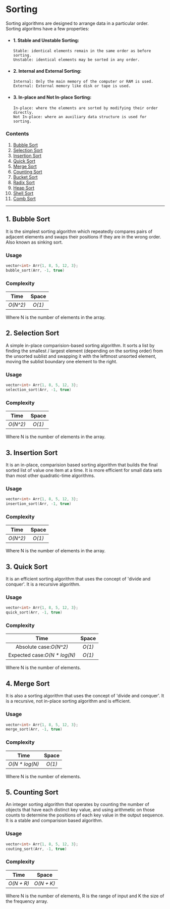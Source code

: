 # Sorting
Sorting algorithms are designed to arrange data in a particular order. Sorting algoritms have a few properties:
- #### 1. Stable and Unstable Sorting:
      Stable: identical elements remain in the same order as before sorting.
      Unstable: identical elements may be sorted in any order.
- #### 2. Internal and External Sorting:
      Internal: Only the main memory of the computer or RAM is used. 
      External: External memory like disk or tape is used.
- #### 3. In-place and Not In-place Sorting:
      In-place: where the elements are sorted by modifying their order directly.
      Not In-place: where an auxiliary data structure is used for sorting.

### Contents
1. [Bubble Sort](#1-bubble-sort)
2. [Selection Sort](#2-selection-sort)
3. [Insertion Sort](#3-insertion-sort)
1. [Quick Sort](#1-quick-sort)
1. [Merge Sort](#1-merge-sort)
1. [Counting Sort](#1-counting-sort)
1. [Bucket Sort](#1-bucket-sort)
1. [Radix Sort](#1-radix-sort)
1. [Heap Sort](#1-heap-sort)
1. [Shell Sort](#1-shell-sort)
1. [Comb Sort](#1-comb-sort)
---

## 1. Bubble Sort
It is the simplest sorting algorithm which repeatedly compares pairs of adjacent elements and swaps their positions if they are in the wrong order.
Also known as sinking sort.

### Usage
``` c++
vector<int> Arr{1, 8, 5, 12, 3};
bubble_sort(Arr, -1, true)
```
### Complexity

Time    | Space
:--------:|:-------------------:
_O(N^2)_ | _O(1)_

Where N is the number of elements in the array.

## 2. Selection Sort
A simple in-place comparision-based sorting algorithm. It sorts a list by finding the smallest / largest element (depending on the
sorting order) from the unsorted sublist and swapping it with the leftmost unsorted element, moving the sublist boundary one element to the right.

### Usage
``` c++
vector<int> Arr{1, 8, 5, 12, 3};
selection_sort(Arr, -1, true)
```
### Complexity

Time    | Space
:--------:|:-------------------:
_O(N^2)_ | _O(1)_

Where N is the number of elements in the array.

## 3. Insertion Sort
It is an in-place, comparision based sorting algorithm that builds the final sorted list of value one item at a time. It is more efficient for small data sets than most other quadratic-time algorithms.

### Usage
``` c++
vector<int> Arr{1, 8, 5, 12, 3};
insertion_sort(Arr, -1, true)
```
### Complexity

Time    | Space
:--------:|:-------------------:
_O(N^2)_ | _O(1)_

Where N is the number of elements in the array.

## 3. Quick Sort
It is an efficient sorting algorithm that uses the concept of 'divide and conquer'. It is a recursive algorithm. 

### Usage
``` c++
vector<int> Arr{1, 8, 5, 12, 3};
quick_sort(Arr, -1, true)
```
### Complexity

Time    | Space
:--------:|:-------------------:
Absolute case:_O(N^2)_ | _O(1)_
Expected case:_O(N * log(N)_ | _O(1)_

Where N is the number of elements.

## 4. Merge Sort
It is also a sorting algorithm that uses the concept of 'divide and conquer'. It is a recursive, not in-place sorting algorithm and is efficient.

### Usage
``` c++
vector<int> Arr{1, 8, 5, 12, 3};
merge_sort(Arr, -1, true)
```
### Complexity

Time    | Space
:--------:|:-------------------:
_O(N * log(N)_ | _O(1)_

Where N is the number of elements.

## 5. Counting Sort
An integer sorting algorithm that operates by counting the number of objects that have each distinct key value, and using arithmetic on those counts to determine the positions of each key value in the output sequence. It is a stable and comparision based algorithm. 

### Usage
``` c++
vector<int> Arr{1, 8, 5, 12, 3};
couting_sort(Arr, -1, true)
```
### Complexity

Time    | Space
:--------:|:-------------------:
_O(N + R)_ | _O(N + K)_

Where N is the number of elements, R is the range of input and K the size of the frequency array.





